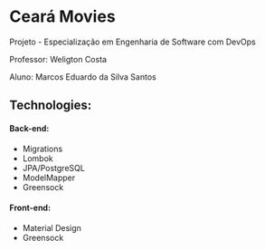 # Ceará Movies

Projeto - Especialização em Engenharia de Software com DevOps

Professor: Weligton Costa

Aluno: Marcos Eduardo da Silva Santos


## Technologies:

#### Back-end:
 - Migrations 
 - Lombok
 - JPA/PostgreSQL
 - ModelMapper
 - Greensock

#### Front-end:
 - Material Design
 - Greensock
